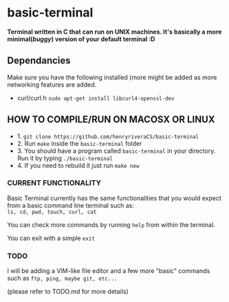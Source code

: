 <h1> basic-terminal </h1>

<b> Terminal written in C that can run on UNIX machines. It's basically a more minimal(*buggy*) version of your default terminal :D </b>

<h2>Dependancies</h2>
<p>Make sure you have the following installed (more might be added as more networking features are added.</p>
<ul>
  <li>curl/curl.h <code>sudo apt-get install libcurl4-openssl-dev</code></li>
</ul>

<h2> HOW TO COMPILE/RUN ON MACOSX OR LINUX</h2>
<ul>
  <li>1. <code>git clone https://github.com/henryriveraCS/basic-terminal</code> </li>
  <li>2. Run <code>make</code> inside the <code>basic-terminal</code> folder</li>
  <li>3. You should have a program called <code>basic-terminal</code> in your directory. Run it by typing <code>./basic-terminal</code></li>
  <li>4. If you need to rebuild it just run <code>make new</code></li>
</ul>

<h3>CURRENT FUNCTIONALITY</h3>
<p>
  Basic Terminal currently has the same functionalities that you would expect from a basic command line terminal such as: 
  <br>
  <code>ls, cd, pwd, touch, curl, cat</code><p>You can check more commands by running <code>help</code> from within the terminal.</p> You can exit with a simple <code>exit</code>
</p>
  <h3>TODO</h3>
  <p>I will be adding a VIM-like file editor and a few more "basic" commands such as <code>ftp, ping, maybe git, etc...</code></p>
  <p>(please refer to TODO.md for more details)</p>

